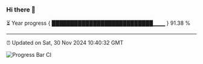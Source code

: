 ### Hi there 👋

⏳ Year progress { ███████████████████████████▁▁▁ } 91.38 %

---

⏰ Updated on Sat, 30 Nov 2024 10:40:32 GMT

![Progress Bar CI](https://github.com/IshwaranRudhara/GIT-ACTION/workflows/Progress%20Bar%20CI/badge.svg)
